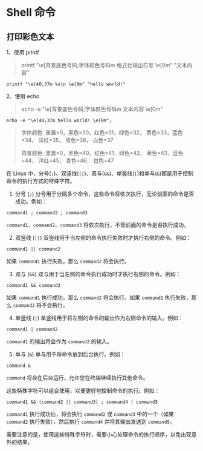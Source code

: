 # Shell 命令

## 打印彩色文本

1、使用 printf
> printf "\e[背景底色号码;字体颜色号码m 格式化输出符号 \e[0m" "文本内容"

```shell
printf "\e[40;37m %s\n \e[0m" "hello world!"
```

2、使用 echo
> echo -e "\e[背景底色号码;字体颜色号码m 文本内容 \e[0m"

```shell
echo -e "\e[40;37m hello world! \e[0m";
```

> 字体颜色: 重置=0，黑色=30，红色=31，绿色=32， 黄色=33，蓝色=34， 洋红=35， 青色=36， 白色=37
>
>背景颜色: 重置=0，黑色=40，红色=41，绿色=42， 黄色=43，蓝色=44， 洋红=45， 青色=46， 白色=47


在 Linux 中，分号(`;`)、双竖线(`||`)、双与(`&&`)、单竖线(`|`)和单与(`&`)都是用于控制命令的执行方式的特殊字符。

1. 分号 (`;`)
   分号用于分隔多个命令，这些命令将依次执行，无论前面的命令是否成功。例如：

```
command1 ; command2 ; command3
```

`command1`、`command2`、`command3` 将依次执行，不管前面的命令是否执行成功。

2. 双竖线 (`||`)
   双竖线用于当左侧的命令执行失败时才执行右侧的命令。例如：

```
command1 || command2
```

如果 `command1` 执行失败，那么 `command2` 将会执行。

3. 双与 (`&&`)
   双与用于当左侧的命令执行成功时才执行右侧的命令。例如：

```
command1 && command2
```

如果 `command1` 执行成功，那么 `command2` 将会执行。如果 `command1` 执行失败，那么 `command2` 将不会执行。

4. 单竖线 (`|`)
   单竖线用于将左侧的命令的输出作为右侧命令的输入。例如：

```
command1 | command2
```

`command1` 的输出将会作为 `command2` 的输入。

5. 单与 (`&`)
   单与用于将命令放到后台执行。例如：

```
command &
```

`command` 将会在后台运行，允许您在终端继续执行其他命令。

这些特殊字符可以组合使用，以便更好地控制命令的执行。例如：

```
command1 && (command2 || command3) ; command4 | command5
```

`command1` 执行成功后，将会执行 `command2` 或 `command3` 中的一个（如果 `command2` 执行失败），然后执行 `command4` 并将其输出发送到 `command5`。

需要注意的是，使用这些特殊字符时，需要小心处理命令的执行顺序，以免出现意外的结果。
